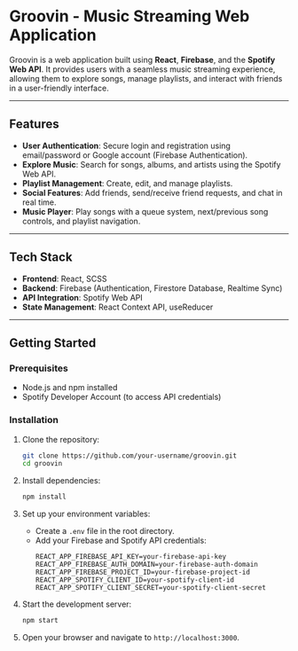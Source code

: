 # Groovin - Music Streaming Web Application

Groovin is a web application built using **React**, **Firebase**, and the **Spotify Web API**. It provides users with a seamless music streaming experience, allowing them to explore songs, manage playlists, and interact with friends in a user-friendly interface.

---

## Features

- **User Authentication**: Secure login and registration using email/password or Google account (Firebase Authentication).
- **Explore Music**: Search for songs, albums, and artists using the Spotify Web API.
- **Playlist Management**: Create, edit, and manage playlists.
- **Social Features**: Add friends, send/receive friend requests, and chat in real time.
- **Music Player**: Play songs with a queue system, next/previous song controls, and playlist navigation.

---

## Tech Stack

- **Frontend**: React, SCSS
- **Backend**: Firebase (Authentication, Firestore Database, Realtime Sync)
- **API Integration**: Spotify Web API
- **State Management**: React Context API, useReducer

---

## Getting Started

### Prerequisites

- Node.js and npm installed
- Spotify Developer Account (to access API credentials)

### Installation

1. Clone the repository:
   ```bash
   git clone https://github.com/your-username/groovin.git
   cd groovin

2. Install dependencies:

   ```bash
   npm install

3. Set up your environment variables:
   - Create a `.env` file in the root directory.
   - Add your Firebase and Spotify API credentials:
     ```env
     REACT_APP_FIREBASE_API_KEY=your-firebase-api-key
     REACT_APP_FIREBASE_AUTH_DOMAIN=your-firebase-auth-domain
     REACT_APP_FIREBASE_PROJECT_ID=your-firebase-project-id
     REACT_APP_SPOTIFY_CLIENT_ID=your-spotify-client-id
     REACT_APP_SPOTIFY_CLIENT_SECRET=your-spotify-client-secret
     ```
4. Start the development server:

   ```bash
   npm start

5. Open your browser and navigate to `http://localhost:3000`.
